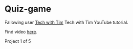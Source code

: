 # Quiz-game


Fallowing user [Tech with Tim](https://www.youtube.com/@TechWithTim) Tech with Tim YouTube tutorial.


Find video [here](https://www.youtube.com/watch?v=DLn3jOsNRVE). 


Project 1 of 5
